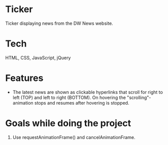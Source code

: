 # Ticker

Ticker displaying news from the DW News website. 

# Tech 

HTML, CSS, JavaScript, jQuery

# Features

* The latest news are shown as clickable hyperlinks that scroll for right to left (TOP) and left to right (BOTTOM). On hovering the "scrolling"-animation stops and resumes after hovering is stopped.

# Goals while doing the project

1. Use requestAnimationFrame() and cancelAnimationFrame.

